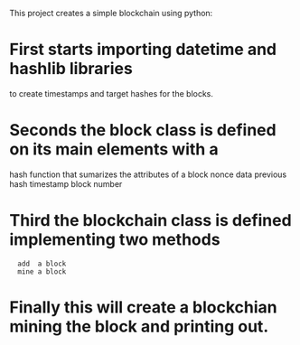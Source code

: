 This project creates a simple blockchain using python:

# First starts importing datetime and hashlib libraries
to create timestamps and target hashes for the blocks.

# Seconds the block class is defined on its main elements with a
hash function that sumarizes the attributes of a block
     nonce
     data
     previous hash
     timestamp
     block number
      

# Third the blockchain class is defined implementing two methods
      add  a block
      mine a block

# Finally this will create a blockchian mining the block and printing out.


